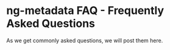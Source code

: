 # ng-metadata FAQ - Frequently Asked Questions

As we get commonly asked questions, we will post them here.
